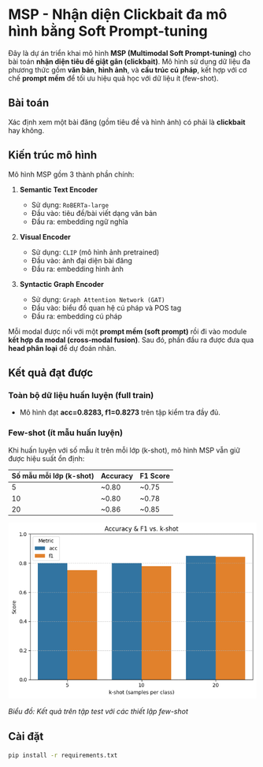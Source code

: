 # MSP - Nhận diện Clickbait đa mô hình bằng Soft Prompt-tuning

Đây là dự án triển khai mô hình **MSP (Multimodal Soft Prompt-tuning)** cho bài toán **nhận diện tiêu đề giật gân (clickbait)**. Mô hình sử dụng dữ liệu đa phương thức gồm **văn bản**, **hình ảnh**, và **cấu trúc cú pháp**, kết hợp với cơ chế **prompt mềm** để tối ưu hiệu quả học với dữ liệu ít (few-shot).

## Bài toán

Xác định xem một bài đăng (gồm tiêu đề và hình ảnh) có phải là **clickbait** hay không.

## Kiến trúc mô hình

Mô hình MSP gồm 3 thành phần chính:

1. **Semantic Text Encoder**

   - Sử dụng: `RoBERTa-large`
   - Đầu vào: tiêu đề/bài viết dạng văn bản
   - Đầu ra: embedding ngữ nghĩa

2. **Visual Encoder**

   - Sử dụng: `CLIP` (mô hình ảnh pretrained)
   - Đầu vào: ảnh đại diện bài đăng
   - Đầu ra: embedding hình ảnh

3. **Syntactic Graph Encoder**
   - Sử dụng: `Graph Attention Network (GAT)`
   - Đầu vào: biểu đồ quan hệ cú pháp và POS tag
   - Đầu ra: embedding cú pháp

Mỗi modal được nối với một **prompt mềm (soft prompt)** rồi đi vào module **kết hợp đa modal (cross-modal fusion)**. Sau đó, phần đầu ra được đưa qua **head phân loại** để dự đoán nhãn.

## Kết quả đạt được

### Toàn bộ dữ liệu huấn luyện (full train)

- Mô hình đạt **acc=0.8283, f1=0.8273** trên tập kiểm tra đầy đủ.

### Few-shot (ít mẫu huấn luyện)

Khi huấn luyện với số mẫu ít trên mỗi lớp (k-shot), mô hình MSP vẫn giữ được hiệu suất ổn định:

| Số mẫu mỗi lớp (k-shot) | Accuracy | F1 Score |
| ----------------------- | -------- | -------- |
| 5                       | ~0.80    | ~0.75    |
| 10                      | ~0.80    | ~0.78    |
| 20                      | ~0.86    | ~0.85    |

![Biểu đồ accuracy và F1 theo k-shot](output.png)

_Biểu đồ: Kết quả trên tập test với các thiết lập few-shot_

## Cài đặt

```bash
pip install -r requirements.txt
```
